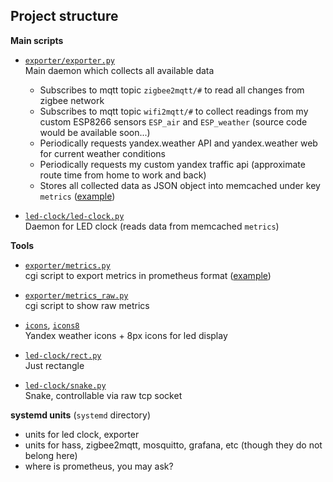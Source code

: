 ## Project structure

**Main scripts**
- [`exporter/exporter.py`](exporter/exporter.py)  
Main daemon which collects all available data 
  - Subscribes to mqtt topic `zigbee2mqtt/#` to read all changes from zigbee network
  - Subscribes to mqtt topic `wifi2mqtt/#` to collect readings from my custom ESP8266 sensors `ESP_air` and `ESP_weather` (source code would be available soon...)
  - Periodically requests yandex.weather API and yandex.weather web for current weather conditions
  - Periodically requests my custom yandex traffic api (approximate route time from home to work and back) 
  - Stores all collected data as JSON object into memcached under key `metrics` ([example](metrics_example.json))


- [`led-clock/led-clock.py`](led-clock/led-clock.py)  
Daemon for LED clock (reads data from memcached `metrics`)


**Tools**
- [`exporter/metrics.py`](exporter/metrics.py)  
cgi script to export metrics in prometheus format ([example](metrics_example.txt))

- [`exporter/metrics_raw.py`](exporter/metrics_raw.py)  
cgi script to show raw metrics
  
- [`icons`](icons), [`icons8`](icons8)  
Yandex weather icons + 8px icons for led display
  

  
  
- [`led-clock/rect.py`](led-clock/rect.py)  
Just rectangle

- [`led-clock/snake.py`](led-clock/snake.py)  
Snake, controllable via raw tcp socket

**systemd units**
(`systemd` directory)
- units for led clock, exporter
- units for hass, zigbee2mqtt, mosquitto, grafana, etc (though they do not belong here)
- where is prometheus, you may ask? 